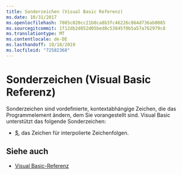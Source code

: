 ```yaml
---
title: Sonderzeichen (Visual Basic Referenz)
ms.date: 10/31/2017
ms.openlocfilehash: 7085c020cc21b0ca8b3fc46226c864d736ab0085
ms.sourcegitcommit: 1f12db2d852d05bed8c53845f0b5a57a762979c8
ms.translationtype: MT
ms.contentlocale: de-DE
ms.lasthandoff: 10/18/2019
ms.locfileid: "72582368"
---
```

# <a name="special-characters-visual-basic-reference"></a>Sonderzeichen (Visual Basic Referenz)

Sonderzeichen sind vordefinierte, kontextabhängige Zeichen, die das Programmelement ändern, dem Sie vorangestellt sind. Visual Basic unterstützt das folgende Sonderzeichen:

- [$](interpolated.md), das Zeichen für interpolierte Zeichenfolgen.

## <a name="see-also"></a>Siehe auch

- [Visual Basic-Referenz](../../../visual-basic/language-reference/index.md)

